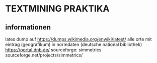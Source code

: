 TEXTMINING PRAKTIKA
===================

informationen
-------------
lates dump auf https://dumps.wikimedia.org/enwiki/latest/
alle orte mit eintrag (geografikum) in normdaten (deutsche national bibliothek)
https://portal.dnb.de/
sourceforge: simmetrics sourceforge.net/projects/simmetrics/